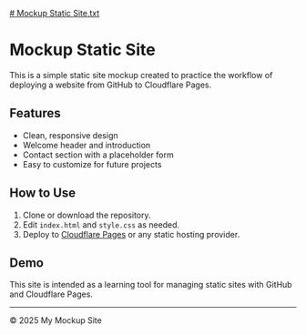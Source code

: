 [# Mockup Static Site.txt](https://github.com/user-attachments/files/21550933/Mockup.Static.Site.txt)
# Mockup Static Site

This is a simple static site mockup created to practice the workflow of deploying a website from GitHub to Cloudflare Pages.

## Features

- Clean, responsive design
- Welcome header and introduction
- Contact section with a placeholder form
- Easy to customize for future projects

## How to Use

1. Clone or download the repository.
2. Edit `index.html` and `style.css` as needed.
3. Deploy to [Cloudflare Pages](https://pages.cloudflare.com/) or any static hosting provider.

## Demo

This site is intended as a learning tool for managing static sites with GitHub and Cloudflare Pages.

---

&copy; 2025 My Mockup Site
